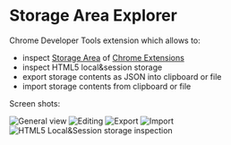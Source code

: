 # Storage Area Explorer


Chrome Developer Tools extension which allows to:

   * inspect [Storage Area](http://developer.chrome.com/apps/storage.html) of [Chrome Extensions](https://developer.chrome.com/docs/extensions/)
   * inspect HTML5 local&session storage
   * export storage contents as JSON into clipboard or file
   * import storage contents from clipboard or file


Screen shots:

![General view](https://raw.github.com/jusio/storage-area-explorer/master/screenshots/general-view.png)
![Editing](https://raw.github.com/jusio/storage-area-explorer/master/screenshots/editing.png)
![Export](https://raw.github.com/jusio/storage-area-explorer/master/screenshots/export.png)
![Import](https://raw.github.com/jusio/storage-area-explorer/master/screenshots/import.png)
![HTML5 Local&Session storage inspection](https://raw.github.com/jusio/storage-area-explorer/master/screenshots/localStorage.png)
